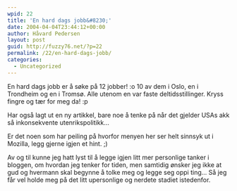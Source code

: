 ```yaml
---
wpid: 22
title: 'En hard dags jobb&#8230;'
date: 2004-04-04T23:44:12+00:00
author: Håvard Pedersen
layout: post
guid: http://fuzzy76.net/?p=22
permalink: /22/en-hard-dags-jobb/
categories:
  - Uncategorized
---
```

En hard dags jobb er å søke på 12 jobber! :o 10 av dem i Oslo, en i Trondheim og en i Tromsø. Alle utenom en var faste deltidsstillinger. Kryss fingre og tær for meg da! :p

Har også lagt ut en ny artikkel, bare noe å tenke på når det gjelder USAs akk så inkonsekvente utenrikspolitikk&#8230;

Er det noen som har peiling på hvorfor menyen her ser helt sinnsyk ut i Mozilla, legg gjerne igjen et hint. ;)

Av og til kunne jeg hatt lyst til å legge igjen litt mer personlige tanker i bloggen, om hvordan jeg tenker for tiden, men samtidig ønsker jeg ikke at gud og hvermann skal begynne å tolke meg og legge seg oppi ting&#8230; Så jeg får vel holde meg på det litt upersonlige og nerdete stadiet istedenfor.
